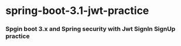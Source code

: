 # spring-boot-3.1-jwt-practice

### Spgin boot 3.x and Spring security with Jwt SignIn SignUp practice

